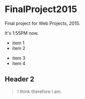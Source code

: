 # FinalProject2015

Final project for Web Projects, 2015.

It's 1:55PM now.

- item 1
- item 2

+ item 3
+ item 4

## Header 2

> I think therefore I am.
